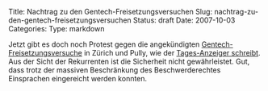 Title: Nachtrag zu den Gentech-Freisetzungsversuchen
Slug: nachtrag-zu-den-gentech-freisetzungsversuchen
Status: draft
Date: 2007-10-03
Categories:
Type: markdown

Jetzt gibt es doch noch Protest gegen die angekündigten [Gentech-Freisetzungsversuche](http://spinlock.ch/blog/2007/09/04/gentech-freisetzungsversuche-ohne-einsprachemoglichkeiten-bewilligt/) in Zürich und Pully, wie der [Tages-Anzeiger schreibt](http://www.tagesanzeiger.ch/dyn/news/schweiz/798043.html). Aus der Sicht der Rekurrenten ist die Sicherheit nicht gewährleistet. Gut, dass trotz der massiven Beschränkung des Beschwerderechtes Einsprachen eingereicht werden konnten.
